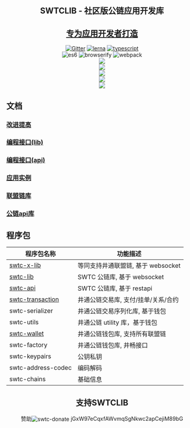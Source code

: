 <h2 align="center">SWTCLIB - 社区版公链应用开发库</h2>
<h2 align="center"><a href="http://swtc.daszichan.com">专为应用开发者打造</a></h2>

<p align="center">
	<a href="https://gitter.im/swtclib/community?utm_source=share-link&utm_medium=link&utm_campaign=share-link"><img alt="Gitter" src="https://img.shields.io/gitter/room/lospringliu/swtclib.svg" /></a>
	<a href="https://lerna.js.org/"><img src="https://img.shields.io/badge/maintained%20with-lerna-cc00ff.svg" alt="lerna" /></a>
	<a href="https://github.com/ellerbrock/typescript-badges/"><img src="https://badges.frapsoft.com/typescript/code/typescript.svg?v=101" alt="typescript" /></a>
	<br>
	<img src="https://img.shields.io/badge/ecmascript-6-green.svg" alt="es6" />
	<img src="https://img.shields.io/badge/browserify-ready-green.svg" alt="browserify" />
	<img src="https://img.shields.io/badge/webpack-ready-green.svg" alt="webpack" />
	<br>
	<a href="https://nodei.co/npm/swtc-lib/"><img src="https://nodei.co/npm/swtc-lib.png?mini=true" /></a>
	<br>
	<a href="https://nodei.co/npm/swtc-x-lib/"><img src="https://nodei.co/npm/swtc-x-lib.png?mini=true" /></a>
	<br>
	<a href="https://nodei.co/npm/swtc-api/"><img src="https://nodei.co/npm/swtc-api.png?mini=true" /></a>
	<br>
	<a href="https://nodei.co/npm/swtc-transaction/"><img src="https://nodei.co/npm/swtc-transaction.png?mini=true" /></a>
	<br>
	<a href="https://nodei.co/npm/swtc-wallet/"><img src="https://nodei.co/npm/swtc-wallet.png?mini=true" /></a>
</p>

<h2>文档</h2>
<h3><a href="docs/swtc/">改进提高</a></h3>
<h3><a href="docs/swtclib/">编程接口(lib)</a></h3>
<h3><a href="#">编程接口(api)</a></h3>
<h3><a href="docs/examples/">应用实例</a></h3>
<h3><a href="docs/swtcxlib/">联盟链库</a></h3>
<h3><a href="docs/swtcapi/">公链api库</a></h3>

<h2>程序包</h2>

| 程序包名称                            | 功能描述                            |
| ------------------------------------- | ----------------------------------- |
| [swtc-x-lib](docs/xlib/)              | 等同支持井通联盟链, 基于 websocket  |
| [swtc-lib](docs/swtclib/)             | SWTC 公链库, 基于 websocket         |
| [swtc-api](docs/api/)                 | SWTC 公链库, 基于 restapi           |
| [swtc-transaction](docs/transaction/) | 井通公链交易库, 支付/挂单/关系/合约 |
| swtc-serializer                       | 井通公链交易序列化库, 基于钱包      |
| swtc-utils                            | 井通公链 utility 库，基于钱包       |
| [swtc-wallet](docs/wallet/)           | 井通公链钱包库, 支持所有联盟链      |
| swtc-factory                          | 井通公链钱包库, 井畅接口            |
| swtc-keypairs                         | 公钥私钥                            |
| swtc-address-codec                    | 编码解码                            |
| swtc-chains                           | 基础信息                            |

<h2 align="center">支持SWTCLIB</h2>
<p align="center">
	赞助<img valign="middle" src="https://img.shields.io/badge/swtc-donate-blue.svg" alt="swtc-donate" /> jGxW97eCqxfAWvmqSgNkwc2apCejiM89bG
</p>
